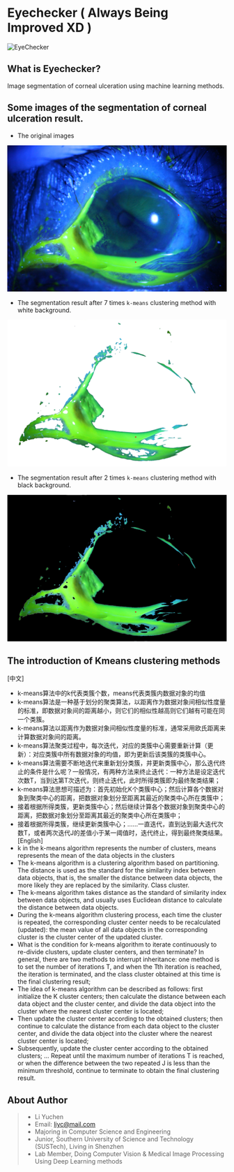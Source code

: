 # Eyechecker ( Always Being Improved XD )
![EyeChecker](https://raw.githubusercontent.com/yuchenlichuck/EyeChecker/master/icon.ico)
## What is Eyechecker?
Image segmentation of corneal ulceration using machine learning methods.
## Some images of the segmentation of corneal ulceration result.





* The original images

![original](https://github.com/yuchenlichuck/EyeChecker/blob/master/1a.jpg)

* The segmentation result after 7 times `k-means` clustering method with white background. 

![EyeChecker](https://github.com/yuchenlichuck/EyeChecker/blob/master/1a7.jpg)


* The segmentation result after 2 times `k-means` clustering method with black background. 

![EyeChecker](https://github.com/yuchenlichuck/EyeChecker/blob/master/1a221.jpg)

## The introduction of Kmeans clustering methods
[中文]
* k-means算法中的k代表类簇个数，means代表类簇内数据对象的均值
* k-means算法是一种基于划分的聚类算法，以距离作为数据对象间相似性度量的标准，即数据对象间的距离越小，则它们的相似性越高则它们越有可能在同一个类簇。
* k-means算法以距离作为数据对象间相似性度量的标准，通常采用欧氏距离来计算数据对象间的距离。
* k-means算法聚类过程中，每次迭代，对应的类簇中心需要重新计算（更新）：对应类簇中所有数据对象的均值，即为更新后该类簇的类簇中心。
* k-means算法需要不断地迭代来重新划分类簇，并更新类簇中心，那么迭代终止的条件是什么呢？一般情况，有两种方法来终止迭代：一种方法是设定迭代次数T，当到达第T次迭代，则终止迭代，此时所得类簇即为最终聚类结果；
*   k-means算法思想可描述为：首先初始化K个类簇中心；然后计算各个数据对象到聚类中心的距离，把数据对象划分至距离其最近的聚类中心所在类簇中；
*	接着根据所得类簇，更新类簇中心；然后继续计算各个数据对象到聚类中心的距离，把数据对象划分至距离其最近的聚类中心所在类簇中；
*	接着根据所得类簇，继续更新类簇中心；……一直迭代，直到达到最大迭代次数T，或者两次迭代J的差值小于某一阈值时，迭代终止，得到最终聚类结果。
[English]
* k in the k-means algorithm represents the number of clusters, means represents the mean of the data objects in the clusters
* The k-means algorithm is a clustering algorithm based on partitioning. The distance is used as the standard for the similarity index between data objects, that is, the smaller the distance between data objects, the more likely they are replaced by the similarity. Class cluster.
* The k-means algorithm takes distance as the standard of similarity index between data objects, and usually uses Euclidean distance to calculate the distance between data objects.
* During the k-means algorithm clustering process, each time the cluster is repeated, the corresponding cluster center needs to be recalculated (updated): the mean value of all data objects in the corresponding cluster is the cluster center of the updated cluster.
* What is the condition for k-means algorithm to iterate continuously to re-divide clusters, update cluster centers, and then terminate? In general, there are two methods to interrupt inheritance: one method is to set the number of iterations T, and when the Tth iteration is reached, the iteration is terminated, and the class cluster obtained at this time is the final clustering result;
* The idea of k-means algorithm can be described as follows: first initialize the K cluster centers; then calculate the distance between each data object and the cluster center, and divide the data object into the cluster where the nearest cluster center is located;
* Then update the cluster center according to the obtained clusters; then continue to calculate the distance from each data object to the cluster center, and divide the data object into the cluster where the nearest cluster center is located;
* Subsequently, update the cluster center according to the obtained clusters; ... Repeat until the maximum number of iterations T is reached, or when the difference between the two repeated J is less than the minimum threshold, continue to terminate to obtain the final clustering result.

## About Author

> * Li Yuchen
> * Email: liyc@mail.com
> * Majoring in Computer Science and Engineering
> * Junior, Southern University of Science and Technology (SUSTech), Living in Shenzhen
> * Lab Member, Doing Computer Vision & Medical Image Processing Using Deep Learning methods
